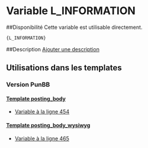 # Variable L_INFORMATION

##Disponibilité
Cette variable est utilisable directement.

```html
{L_INFORMATION}
```

##Description
[Ajouter une description](https://fa-tvars.appspot.com/var/L_INFORMATION)

## Utilisations dans les templates

### Version PunBB

#### [Template posting_body](punbb/posting_body.md#readme)
* [Variable &agrave; la ligne 454](../punbb/posting_body.tpl#L454)

#### [Template posting_body_wysiwyg](punbb/posting_body_wysiwyg.md#readme)
* [Variable &agrave; la ligne 465](../punbb/posting_body_wysiwyg.tpl#L465)